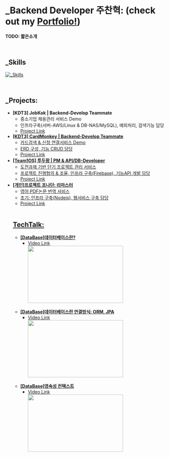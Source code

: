 <h1>
  <a>_Backend Developer 주찬혁:</a>
  (check out my <a href="TODO" target="_blank">Portfolio!</a>)
</h1>

<b> TODO: 짧은소개 </b>

<br>

<h2 align="left">_Skills</h2>

[![_Skills](https://skillicons.dev/icons?i=java,swift,py,spring,aws,linux,mysql,git,github)](https://skillicons.dev)

<br>

<h2 align="left">_Projects:</h2>

<ul class="roman">
  <li><b>[KDT3] JobKok | Backend-Develop Teammate</b>
      <ul class="square">
         <li>중소기업 채용관리 서비스 Demo</li>
         <li>인프라구축(서버-AWS/Linux & DB-NAS/MySQL), 예외처리, 검색기능 담당</li>
         <li><a href="https://github.com/crossbell8368/KDT3_Final" target="_blank">Project Link</li>
      </ul>
   </li>
  
  
  <li><b>[KDT3] CardMonkey | Backend-Develop Teammate</b>
      <ul class="square">
         <li>카드검색 & 신청 연결서비스 Demo</li>
         <li>ERD 구성, 기능 CRUD 담당</li>
         <li><a href="https://github.com/crossbell8368/KDT3_CardMonkey" target="_blank">Project Link</li>
      </ul>
   </li>
  
  
  <li><b>[Team1OS] 투두팡 | PM & API/DB-Developer</b>
      <ul class="square">
         <li>도전과제 기반 단기 프로젝트 관리 서비스</li>
         <li>프로젝트 진행협의 & 조율, 인프라 구축(Firebase), 기능API 개발 담당</li>
         <li><a href="https://github.com/crossbell8368/TodoPang_fork" target="_blank">Project Link</li>
      </ul>
   </li>
  
  <li><b>[개인]프로젝트 조나단: 리마스터</b>
      <ul class="square">
         <li>영어 PDF논문 번역 서비스</li>
         <li>초기: 인프라 구축(Nodejs), 웹서비스 구축 담당</li>
         <li><a href="https://github.com/crossbell8368/KDT3_CardMonkey" target="_blank">Project Link</li>
      </ul>
   </li>

<br>

<h2 align="left">TechTalk:</h2>
<ul class="roman">
   <li><b>[DataBase]데이터베이스란?</b>
      <ul class="square">
         <li><a href="https://serverjoo.synology.me:10532/vs/sharing/4p1frs1w#!bW92aWUtMTM0NA==" target="_blank">Video Link</li>
         <img src="https://github.com/crossbell8368/crossbell8368/assets/50852143/d69ebf9c-f38f-4cd9-b7f2-0e41e8381107" width="300" height="180" />
      </ul>
   </li>
   <br>
 
   <li><b>[DataBase]데이터베이스란 연결방식: ORM, JPA</b>
      <ul class="square">
         <li><a href="https://serverjoo.synology.me:10532/vs/sharing/4p1frs1w#!bW92aWUtMTM1MA==" target="_blank">Video Link</li>
         <img src="https://github.com/crossbell8368/crossbell8368/assets/50852143/30c51111-43d3-4fdc-9f19-8ee48371b5b8" width="300" height="180" />
      </ul>
   </li>
   <br>
 
   <li><b>[DataBase]영속성 컨텍스트</b>
      <ul class="square">
         <li><a href="https://serverjoo.synology.me:10532/vs/sharing/4p1frs1w#!bW92aWUtMTM1Nw==" target="_blank">Video Link</li>
         <img src="https://github.com/crossbell8368/crossbell8368/assets/50852143/f1c3c0ee-f5eb-4b89-b6ae-1d760de44da8" width="300" height="180" />
      </ul>
 </li>
 

<!--
**crossbell8368/crossbell8368** is a ✨ _special_ ✨ repository because its `README.md` (this file) appears on your GitHub profile.

Here are some ideas to get you started:

- 🔭 I’m currently working on ...
- 🌱 I’m currently learning ...
- 👯 I’m looking to collaborate on ...
- 🤔 I’m looking for help with ...
- 💬 Ask me about ...
- 📫 How to reach me: ...
- 😄 Pronouns: ...
- ⚡ Fun fact: ...
-->

